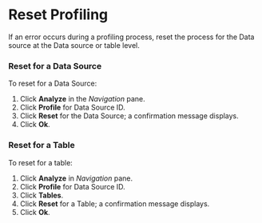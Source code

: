 # Reset Profiling

If an error occurs during a profiling process, reset the process for the
Data source at the Data source or table level.

### Reset for a Data Source

To reset for a Data Source:

1.  Click **Analyze** in the *Navigation* pane.
2.  Click **Profile** for Data Source ID.
3.  Click **Reset** for the Data Source; a confirmation message
    displays.
4.  Click **Ok**.

### Reset for a Table

To reset for a table:

1.  Click **Analyze** in *Navigation* pane.
2.  Click **Profile** for Data Source ID.
3.  Click **Tables**.
4.  Click **Reset** for a Table; a confirmation message displays.
5.  Click **Ok**.
